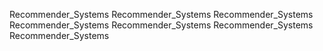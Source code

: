 Recommender_Systems
Recommender_Systems
Recommender_Systems
Recommender_Systems
Recommender_Systems
Recommender_Systems
Recommender_Systems
